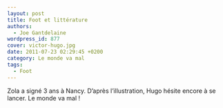 ```yaml
---
layout: post
title: Foot et littérature
authors:
  - Joe Gantdelaine
wordpress_id: 877
cover: victor-hugo.jpg
date: 2011-07-23 02:29:45 +0200
category: Le monde va mal
tags:
  - Foot
---
```


Zola a signé 3 ans à Nancy. D’après l’illustration, Hugo hésite encore à se
lancer. Le monde va mal !
